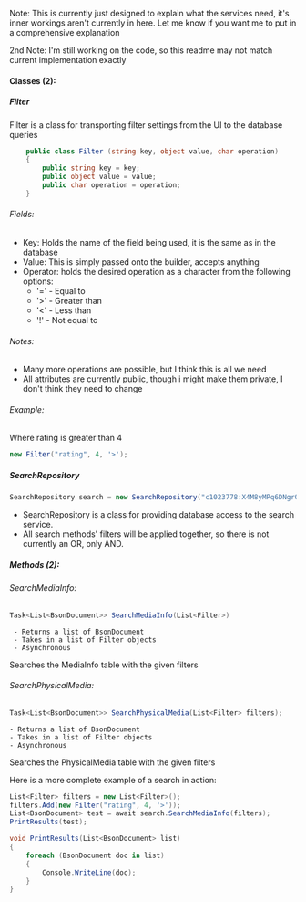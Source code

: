 Note: This is currently just designed to explain what the services need, it's inner workings aren't currently in here. Let me know if you want me to put in a comprehensive explanation

2nd Note: I'm still working on the code, so this readme may not match current implementation exactly
#### Classes (2):

##### Filter
Filter is a class for transporting filter settings from the UI to the database queries
```c#
    public class Filter (string key, object value, char operation)
    {
        public string key = key;
        public object value = value;
        public char operation = operation;
    }
```
###### Fields:
 - Key: Holds the name of the field being used, it is the same as in the database
 - Value: This is simply passed onto the builder, accepts anything
 - Operator: holds the desired operation as a character from the following options:
	 - '=' - Equal to
	 - '>' - Greater than
	 - '<' - Less than
	 - '!' - Not equal to
###### Notes:
- Many more operations are possible, but I think this is all we need
- All attributes are currently public, though i might make them private, I don't think they need to change
###### Example:
Where rating is greater than 4
```c#
new Filter("rating", 4, '>');
```




##### SearchRepository

```c#
SearchRepository search = new SearchRepository("c1023778:X4M8yMPq6DNgrOck");
```
- SearchRepository is a class for providing database access to the search service.
- All search methods' filters will be applied together, so there is not currently an OR, only AND.
##### Methods (2):

###### SearchMediaInfo:
```c#
Task<List<BsonDocument>> SearchMediaInfo(List<Filter>)
```
	 - Returns a list of BsonDocument
	 - Takes in a list of Filter objects
	 - Asynchronous
Searches the MediaInfo table with the given filters


###### SearchPhysicalMedia:
```c#
Task<List<BsonDocument>> SearchPhysicalMedia(List<Filter> filters);
```
	- Returns a list of BsonDocument
	- Takes in a list of Filter objects
	- Asynchronous
Searches the PhysicalMedia table with the given filters



Here is a more complete example of a search in action:
```c#
List<Filter> filters = new List<Filter>();
filters.Add(new Filter("rating", 4, '>'));
List<BsonDocument> test = await search.SearchMediaInfo(filters);
PrintResults(test);

void PrintResults(List<BsonDocument> list)
{
    foreach (BsonDocument doc in list)
    {
        Console.WriteLine(doc);
    }
}
```